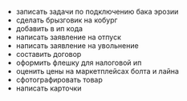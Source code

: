 * записать задачи по подключению бака эрозии
* сделать брызговик на кобург
* добавить в ип кода
* написать заявление на отпуск
* написать заявление на увольнение
* составить договор 
* оформить флешку для налоговой ип
* оценить цены на маркетплейсах болта и лайна
* сфотографировать товар
* написать карточки
